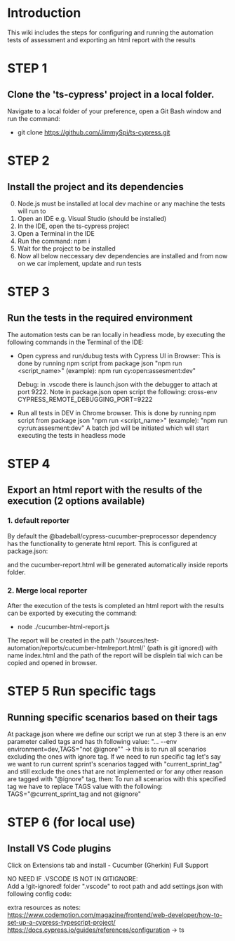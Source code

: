 # Introduction
This wiki includes the steps for configuring and running the automation tests of assessment and exporting an html report with the results


# STEP 1
## Clone the 'ts-cypress' project in a local folder. 
Navigate to a local folder of your preference, open a Git Bash window and run the command:
* git clone https://github.com/JimmySpi/ts-cypress.git


# STEP 2
## Install the project and its dependencies
0. Node.js must be installed at local dev machine or any machine the tests will run to
1. Open an IDE e.g. Visual Studio (should be installed)
2. In the IDE, open the ts-cypress project
3. Open a Terminal in the IDE
4. Run the command: npm i
5. Wait for the project to be installed
6. Now all below neccessary dev dependencies are installed and from now on we car implement, update and run tests
<!-- Code snippet from pacage.json. Each dependency was installed with "npm install --save-dev {dependency_name}" command, but is not neccessary if "npm i" is run-->
  <!-- "devDependencies": {
    "@badeball/cypress-cucumber-preprocessor": "^20.0.1",
    "@bahmutov/cypress-esbuild-preprocessor": "^2.2.0",
    "cross-env": "^7.0.3",
    "cypress": "^13.6.3",
    "multiple-cucumber-html-reporter": "^3.6.1",
    "typescript": "^5.3.3"
  }, -->


# STEP 3
## Run the tests in the required environment
The automation tests can be ran locally in headless mode, by executing the following commands in the Terminal of the IDE:
* Open cypress and run/dubug tests with Cypress UI in Browser: This is done by running npm script from package json "npm run <script_name>" (example): 
   npm run cy:open:assesment:dev" 

   Debug: in .vscode there is launch.json with the debugger to attach at port 9222. Note in package.json open script the following:
   cross-env CYPRESS_REMOTE_DEBUGGING_PORT=9222

* Run all tests in DEV in Chrome browser. This is done by running npm script from package json "npm run <script_name>" (example): 
   "npm run cy:run:assesment:dev"
   A batch jod will be initiated which will start executing the tests in headless mode

# STEP 4
## Export an html report with the results of the execution (2 options available)
### 1. default reporter 
By default the @badeball/cypress-cucumber-preprocessor dependency has the functionality to generate html report. 
This is configured at package.json:
<!-- "cypress-cucumber-preprocessor": {
    "stepDefinitions": "cypress/e2e/StepDefs/**/*.{js,ts}",
    "json": {
      "enabled": true,
      "output": "cypress/cucumber-json/cucumber-report.json"
    },
    "html": {
      "enabled": true,
      "output": "reports/cucumber-report.html"
    }
  }  -->
and the cucumber-report.html will be generated automatically inside reports folder.

### 2. Merge local reporter
After the execution of the tests is completed an html report with the results can be exported by executing the command:
* node ./cucumber-html-report.js

The report will be created in the path '/sources/test-automation/reports/cucumber-htmlreport.html/' (path is git ignored) with name index.html and the path of the report will be displein tial wich can be copied and opened in browser.


# STEP 5 Run specific tags
## Running specific scenarios based on their tags
At package.json where we define our script we run at step 3 there is an env parameter called tags and has th following value:
"... --env environment=dev,TAGS=\"not @ignore\"" -> this is to run all scenarios excluding the ones with ignore tag.
If we need to run specific tag let's say we want to run current sprint's scenarios tagged with "current_sprint_tag" and still exclude the ones that are not implemented or for any other reason are tagged with "@ignore" tag, then:
To run all scenarios with this specified tag we have to replace TAGS value with the following: TAGS="@current_sprint_tag and not @ignore"


# STEP 6 (for local use)
## Install VS Code plugins
Click on Extensions tab and install
    - Cucumber (Gherkin) Full Support

NO NEED IF .VSCODE IS NOT IN GITIGNORE:    
Add a !git-ignored! folder ".vscode" to root path and add settings.json with following config code:
<!-- {
    "cucumberautocomplete.steps": [
        "cypress/e2e/StepDefs/*.steps.ts"
    ],
    "cucumberautocomplete.strictGherkinCompletion": false
}  -->

extra resources as notes:
https://www.codemotion.com/magazine/frontend/web-developer/how-to-set-up-a-cypress-typescript-project/
https://docs.cypress.io/guides/references/configuration -> ts

